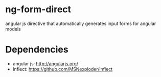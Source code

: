 ng-form-direct
============================

angular js directive that automatically generates input forms for angular models

Dependencies
============
* angular js: http://angularjs.org/
* inflect: https://github.com/MSNexploder/inflect